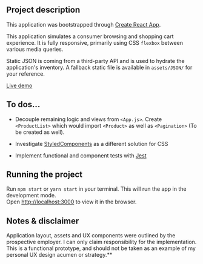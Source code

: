 ## Project description

This application was bootstrapped through [Create React App](https://github.com/facebook/create-react-app).

This application simulates a consumer browsing and shopping cart experience.  It is fully responsive, primarily using CSS `flexbox` between various media queries.

Static JSON is coming from a third-party API and is used to hydrate the application's inventory.  A fallback static file is available in `assets/JSON/` for your reference.

[Live demo](https://stoic-feynman-7684d4.netlify.com/)


## To dos...

* Decouple remaining logic and views from `<App.js>`. Create `<ProductList>` which would import `<Product>` as well as `<Pagination>` (To be created as well).

* Investigate [StyledComponents](https://github.com/styled-components/styled-components) as a different solution for CSS

* Implement functional and component tests with [Jest](https://github.com/facebook/jest)

## Running the project

Run `npm start` or `yarn start` in your terminal.
This will run the app in the development mode.<br>
Open [http://localhost:3000](http://localhost:3000) to view it in the browser.

## Notes & disclaimer
Application layout, assets and UX components were outlined by the prospective employer.  I can only claim responsibility for the implementation.  
This is a functional prototype, and should not be taken as an example of my personal UX design acumen or strategy.**
